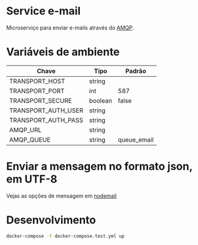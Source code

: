 # Service e-mail

Microserviço para enviar e-mails através do [AMQP](https://www.npmjs.com/package/amqplib).

# Variáveis de ambiente

Chave               | Tipo       | Padrão
--------------------|------------| -----------
TRANSPORT_HOST      |  string    |   
TRANSPORT_PORT      |  int       | 587
TRANSPORT_SECURE    |  boolean   | false
TRANSPORT_AUTH_USER |  string    |
TRANSPORT_AUTH_PASS |  string    |
AMQP_URL            |  string    |
AMQP_QUEUE          |  string    | queue_email


# Enviar a mensagem no formato json, em UTF-8

Vejas as opções de mensagem em [nodemail](https://nodemailer.com/message/)


# Desenvolvimento

```bash
docker-compose -f docker-compose.test.yml up
```